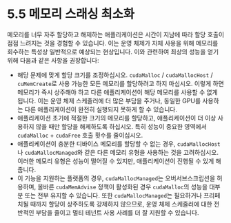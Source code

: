# 5.5 메모리 스래싱 최소화

메모리를 너무 자주 할당하고 해제하는 애플리케이션은 시간이 지남에 따라 할당 호출이 점점 느려지는 것을 경험할 수 있습니다. 이는 운영 체제가 자체 사용을 위해 메모리를 회수하는 특성상 일반적으로 예상되는 현상입니다. 이와 관련하여 최상의 성능을 얻기 위해 다음과 같은 사항을 권장합니다:

- 해당 문제에 맞게 할당 크기를 조정하십시오. `cudaMalloc` / `cudaMallocHost` / `cuMemCreate`로 사용 가능한 모든 메모리를 할당하려고 하지 마십시오. 이렇게 하면 메모리가 즉시 상주해야 하고 다른 애플리케이션이 해당 메모리를 사용할 수 없게 됩니다. 이는 운영 체제 스케줄러에 더 많은 부담을 주거나, 동일한 GPU를 사용하는 다른 애플리케이션이 완전히 실행되지 못하게 할 수 있습니다.
- 애플리케이션 초기에 적절한 크기의 메모리를 할당하고, 애플리케이션이 더 이상 사용하지 않을 때만 할당을 해제하도록 하십시오. 특히 성능이 중요한 영역에서 `cudaMalloc` + `cudaFree` 호출 횟수를 줄이십시오.
- 애플리케이션이 충분한 디바이스 메모리를 할당할 수 없는 경우, `cudaMallocHost`나 `cudaMallocManaged`와 같은 다른 메모리 유형을 사용하는 것을 고려하십시오. 이러한 메모리 유형은 성능이 떨어질 수 있지만, 애플리케이션이 진행될 수 있게 해줍니다.
- 이 기능을 지원하는 플랫폼의 경우, `cudaMallocManaged`는 오버서브스크립션을 허용하며, 올바른 `cudaMemAdvise` 정책이 활성화된 경우 `cudaMalloc`의 성능을 대부분 또는 전부 유지할 수 있습니다. 또한 `cudaMallocManaged`는 필요하거나 프리페치될 때까지 할당이 상주하도록 강제하지 않으므로, 운영 체제 스케줄러에 대한 전반적인 부담을 줄이고 멀티 테넌트 사용 사례를 더 잘 지원할 수 있습니다.
